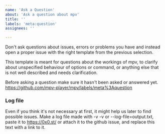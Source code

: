 ```yaml
---
name: 'Ask a Question'
about: 'Ask a question about mpv'
title: ''
labels: 'meta:question'
assignees: ''

---
```


Don't ask questions about issues, errors or problems you have and instead open
a proper issue with the right template from the previous selection.

This template is meant for questions about the workings of mpv, to clarify about
unspecified behaviour of options or command, or anything else that is not well
described and needs clarification.

Before asking a question make sure it hasn't been asked or answered yet.
https://github.com/mpv-player/mpv/labels/meta%3Aquestion

### Log file

Even if you think it's not necessary at first, it might help us later to find
possible issues. Make a log file made with -v -v or --log-file=output.txt, paste
it to https://0x0.st/ or attach it to the github issue, and replace this text
with a link to it.
